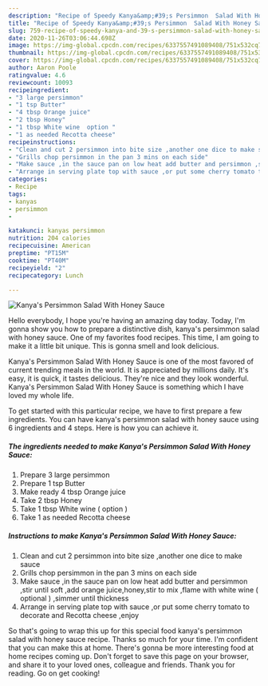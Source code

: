 ```yaml
---
description: "Recipe of Speedy Kanya&amp;#39;s Persimmon  Salad With Honey Sauce"
title: "Recipe of Speedy Kanya&amp;#39;s Persimmon  Salad With Honey Sauce"
slug: 759-recipe-of-speedy-kanya-and-39-s-persimmon-salad-with-honey-sauce
date: 2020-11-26T03:06:44.698Z
image: https://img-global.cpcdn.com/recipes/6337557491089408/751x532cq70/kanyas-persimmon-salad-with-honey-sauce-recipe-main-photo.jpg
thumbnail: https://img-global.cpcdn.com/recipes/6337557491089408/751x532cq70/kanyas-persimmon-salad-with-honey-sauce-recipe-main-photo.jpg
cover: https://img-global.cpcdn.com/recipes/6337557491089408/751x532cq70/kanyas-persimmon-salad-with-honey-sauce-recipe-main-photo.jpg
author: Aaron Poole
ratingvalue: 4.6
reviewcount: 10093
recipeingredient:
- "3 large persimmon"
- "1 tsp Butter"
- "4 tbsp Orange juice"
- "2 tbsp Honey"
- "1 tbsp White wine  option "
- "1 as needed Recotta cheese"
recipeinstructions:
- "Clean and cut 2 persimmon into bite size ,another one dice to make sauce"
- "Grills chop persimmon in the pan 3 mins on each side"
- "Make sauce ,in the sauce pan on low heat add butter and persimmon ,stir until soft ,add orange juice,honey,stir to mix ,flame with white wine ( optional ) ,simmer until thickness"
- "Arrange in serving plate top with sauce ,or put some cherry tomato to decorate and Recotta cheese ,enjoy"
categories:
- Recipe
tags:
- kanyas
- persimmon
- 

katakunci: kanyas persimmon  
nutrition: 204 calories
recipecuisine: American
preptime: "PT15M"
cooktime: "PT40M"
recipeyield: "2"
recipecategory: Lunch

---
```



![Kanya&#39;s Persimmon  Salad With Honey Sauce](https://img-global.cpcdn.com/recipes/6337557491089408/751x532cq70/kanyas-persimmon-salad-with-honey-sauce-recipe-main-photo.jpg)

Hello everybody, I hope you're having an amazing day today. Today, I'm gonna show you how to prepare a distinctive dish, kanya&#39;s persimmon  salad with honey sauce. One of my favorites food recipes. This time, I am going to make it a little bit unique. This is gonna smell and look delicious.

Kanya&#39;s Persimmon  Salad With Honey Sauce is one of the most favored of current trending meals in the world. It is appreciated by millions daily. It's easy, it is quick, it tastes delicious. They're nice and they look wonderful. Kanya&#39;s Persimmon  Salad With Honey Sauce is something which I have loved my whole life.




To get started with this particular recipe, we have to first prepare a few ingredients. You can have kanya&#39;s persimmon  salad with honey sauce using 6 ingredients and 4 steps. Here is how you can achieve it.

<!--inarticleads1-->

##### The ingredients needed to make Kanya&#39;s Persimmon  Salad With Honey Sauce:

1. Prepare 3 large persimmon
1. Prepare 1 tsp Butter
1. Make ready 4 tbsp Orange juice
1. Take 2 tbsp Honey
1. Take 1 tbsp White wine ( option )
1. Take 1 as needed Recotta cheese




<!--inarticleads2-->

##### Instructions to make Kanya&#39;s Persimmon  Salad With Honey Sauce:

1. Clean and cut 2 persimmon into bite size ,another one dice to make sauce
1. Grills chop persimmon in the pan 3 mins on each side
1. Make sauce ,in the sauce pan on low heat add butter and persimmon ,stir until soft ,add orange juice,honey,stir to mix ,flame with white wine ( optional ) ,simmer until thickness
1. Arrange in serving plate top with sauce ,or put some cherry tomato to decorate and Recotta cheese ,enjoy




So that's going to wrap this up for this special food kanya&#39;s persimmon  salad with honey sauce recipe. Thanks so much for your time. I'm confident that you can make this at home. There's gonna be more interesting food at home recipes coming up. Don't forget to save this page on your browser, and share it to your loved ones, colleague and friends. Thank you for reading. Go on get cooking!
